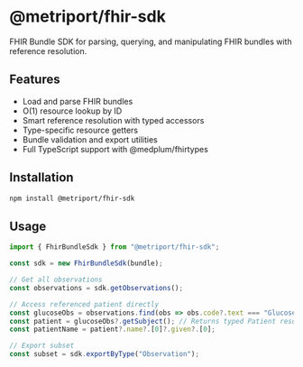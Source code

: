 # @metriport/fhir-sdk

FHIR Bundle SDK for parsing, querying, and manipulating FHIR bundles with reference resolution.

## Features

- Load and parse FHIR bundles
- O(1) resource lookup by ID
- Smart reference resolution with typed accessors
- Type-specific resource getters
- Bundle validation and export utilities
- Full TypeScript support with @medplum/fhirtypes

## Installation

```bash
npm install @metriport/fhir-sdk
```

## Usage

```typescript
import { FhirBundleSdk } from "@metriport/fhir-sdk";

const sdk = new FhirBundleSdk(bundle);

// Get all observations
const observations = sdk.getObservations();

// Access referenced patient directly
const glucoseObs = observations.find(obs => obs.code?.text === "Glucose");
const patient = glucoseObs?.getSubject(); // Returns typed Patient resource
const patientName = patient?.name?.[0]?.given?.[0];

// Export subset
const subset = sdk.exportByType("Observation");
```
